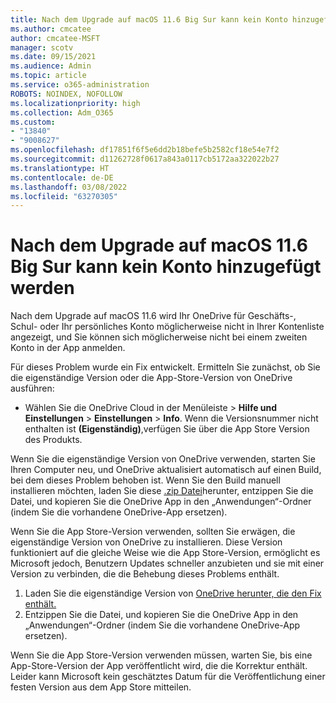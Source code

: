 ```yaml
---
title: Nach dem Upgrade auf macOS 11.6 Big Sur kann kein Konto hinzugefügt werden
ms.author: cmcatee
author: cmcatee-MSFT
manager: scotv
ms.date: 09/15/2021
ms.audience: Admin
ms.topic: article
ms.service: o365-administration
ROBOTS: NOINDEX, NOFOLLOW
ms.localizationpriority: high
ms.collection: Adm_O365
ms.custom:
- "13840"
- "9008627"
ms.openlocfilehash: df17851f6f5e6dd2b18befe5b2582cf18e54e7f2
ms.sourcegitcommit: d11262728f0617a843a0117cb5172aa322022b27
ms.translationtype: HT
ms.contentlocale: de-DE
ms.lasthandoff: 03/08/2022
ms.locfileid: "63270305"
---
```

# <a name="unable-to-add-an-account-after-upgrading-to-macos-116-big-sur"></a>Nach dem Upgrade auf macOS 11.6 Big Sur kann kein Konto hinzugefügt werden

Nach dem Upgrade auf macOS 11.6 wird Ihr OneDrive für Geschäfts-, Schul- oder Ihr persönliches Konto möglicherweise nicht in Ihrer Kontenliste angezeigt, und Sie können sich möglicherweise nicht bei einem zweiten Konto in der App anmelden.

Für dieses Problem wurde ein Fix entwickelt. Ermitteln Sie zunächst, ob Sie die eigenständige Version oder die App-Store-Version von OneDrive ausführen:

- Wählen Sie die OneDrive Cloud in der Menüleiste > **Hilfe und Einstellungen** > **Einstellungen** > **Info**. Wenn die Versionsnummer nicht enthalten ist **(Eigenständig)**,verfügen Sie über die App Store Version des Produkts.

Wenn Sie die eigenständige Version von OneDrive verwenden, starten Sie Ihren Computer neu, und OneDrive aktualisiert automatisch auf einen Build, bei dem dieses Problem behoben ist. Wenn Sie den Build manuell installieren möchten, laden Sie diese [.zip Datei](https://oneclient.sfx.ms/Mac/Prod/21.170.0822.0003/OneDrive.zip)herunter, entzippen Sie die Datei, und kopieren Sie die OneDrive App in den „Anwendungen“-Ordner (indem Sie die vorhandene OneDrive-App ersetzen).

Wenn Sie die App Store-Version verwenden, sollten Sie erwägen, die eigenständige Version von OneDrive zu installieren. Diese Version funktioniert auf die gleiche Weise wie die App Store-Version, ermöglicht es Microsoft jedoch, Benutzern Updates schneller anzubieten und sie mit einer Version zu verbinden, die die Behebung dieses Problems enthält.

1. Laden Sie die eigenständige Version von [OneDrive herunter, die den Fix enthält.](https://oneclient.sfx.ms/Mac/Prod/21.170.0822.0003/OneDrive.zip)
2. Entzippen Sie die Datei, und kopieren Sie die OneDrive App in den „Anwendungen“-Ordner (indem Sie die vorhandene OneDrive-App ersetzen).

Wenn Sie die App Store-Version verwenden müssen, warten Sie, bis eine App-Store-Version der App veröffentlicht wird, die die Korrektur enthält. Leider kann Microsoft kein geschätztes Datum für die Veröffentlichung einer festen Version aus dem App Store mitteilen.


